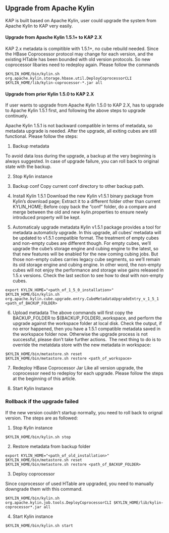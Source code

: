 ## Upgrade from Apache Kylin

KAP is built based on Apache Kylin, user could upgrade the system from Apache Kylin to KAP very easily.

#### Upgrade from Apache Kylin 1.5.1+ to KAP 2.X
KAP 2.x metadata is compitible with 1.5.1+, no cube rebuild needed. Since the HBase Coprocessor protocol may change for each version, and the existing HTable has been bounded with old version protocols. So new coprocessor libaries need to redeploy again. Please follow the commands 

```shell
$KYLIN_HOME/bin/kylin.sh org.apache.kylin.storage.hbase.util.DeployCoprocessorCLI $KYLIN_HOME/lib/kylin-coprocessor-*.jar all
```

#### Upgrade from prior Kylin 1.5.0 to KAP 2.X
If user wants to upgrade from Apache Kylin 1.5.0 to KAP 2.X, has to upgrade to Apache Kylin 1.5.1 first, and following the above steps to upgrade continuely. 

Apache Kylin 1.5.1 is not backward compatible in terms of metadata, so metadata upgrade is needed. After the upgrade, all exiting cubes are still functional. Please follow the steps:

1)	Backup metadata

To avoid data loss during the upgrade, a backup at the very beginning is always suggested. In case of upgrade failure, you can roll back to original state with the backup.

2)	Stop Kylin instance

3)	Backup conf
Copy current conf directory to other backup path.

4)	Install Kylin 1.5.1
Download the new Kylin v1.5.1 binary package from Kylin’s download page; Extract it to a different folder other than current KYLIN_HOME; Before copy back the “conf” folder, do a compare and merge between the old and new kylin.properties to ensure newly introduced property will be kept.

5)	Automaticaly upgrade metadata
Kylin v1.5.1 package provides a tool for metadata automaticly upgrade. In this upgrade, all cubes’ metadata will be updated to v1.5.1 compatible format. The treatment of empty cubes and non-empty cubes are different though. For empty cubes, we’ll upgrade the cube’s storage engine and cubing engine to the latest, so that new features will be enabled for the new coming cubing jobs. But those non-empty cubes carries legacy cube segments, so we’ll remain its old storage engine and cubing engine. In other word, the non-empty cubes will not enjoy the performance and storage wise gains released in 1.5.x versions. Check the last section to see how to deal with non-empty cubes.

```shell
export KYLIN_HOME="<path_of_1_5_0_installation>"
$KYLIN_HOME/bin/kylin.sh  org.apache.kylin.cube.upgrade.entry.CubeMetadataUpgradeEntry_v_1_5_1 <path_of_BACKUP_FOLDER>
```
6)	Upload metadata
The above commands will first copy the BACKUP_FOLDER to ${BACKUP_FOLDER}_workspace, and perform the upgrade against the workspace folder at local disk. Check the output, if no error happened, then you have a 1.5.1 compatible metadata saved in the workspace folder now. Otherwise the upgrade process is not successful, please don’t take further actions. 
The next thing to do is to override the metatdata store with the new metadata in workspace:

```shell
$KYLIN_HOME/bin/metastore.sh reset
$KYLIN_HOME/bin/metastore.sh restore <path_of_workspace>
```
7)	Redeploy HBase Coprocessor Jar
Like all version upgrade, the coprocessor need to redeploy for each upgrade. Please follow the steps at the beginning of this article. 

8)	Start Kylin Instance

### Rollback if the upgrade failed
If the new version couldn’t startup normally, you need to roll back to orignal version. The steps are as followed:

1)	Stop Kylin instance

```
$KYLIN_HOME/bin/kylin.sh stop

```

2)	Restore metadata from backup folder

```shell
export KYLIN_HOME="<path_of_old_installation>"
$KYLIN_HOME/bin/metastore.sh reset
$KYLIN_HOME/bin/metastore.sh restore <path_of_BACKUP_FOLDER>
```

3)	Deploy coprocessor 

Since coprocessor of used HTable are upgraded, you need to manually downgrade them with this command.

```shell
$KYLIN_HOME/bin/kylin.sh org.apache.kylin.job.tools.DeployCoprocessorCLI $KYLIN_HOME/lib/kylin-coprocessor*.jar all
```

4)	Start Kylin instance

```shell
$KYLIN_HOME/bin/kylin.sh start
```